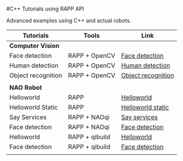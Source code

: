 #C++ Tutorials using RAPP API

Advanced examples using C++ and actual robots.

| Tutorials | Tools | Link |
|-----------|-------|------|
|**Computer Vision** |  |  |
|Face detection| RAPP + OpenCV | [Face detection](computer_vision/face_detection/)|
|Human detection| RAPP + OpenCV | [Human detection](computer_vision/human_detection/)|
|Object recognition| RAPP + OpenCV | [Object recognition](computer_vision/object_recognition/)|
|           |       |
|**NAO Robot**|       |   |
|Helloworld | RAPP | [Helloworld](nao_robot/helloworld/)|
|Helloworld Static | RAPP| [Helloworld static](nao_robot/helloworld_static/)|
|Say Services | RAPP + NAOqi | [Say services](nao_robot/say_services/)|
|Face detection | RAPP + NAOqi | [Face detection](nao_robot/face_detection/)|
|Helloworld | RAPP + qibuild | [Helloworld](nao_robot/qibuild/helloworld/)|
|Face detection| RAPP + qibuild | [Face detection](nao_robot/qibuild/facedetection/)|
|           |       |   |
